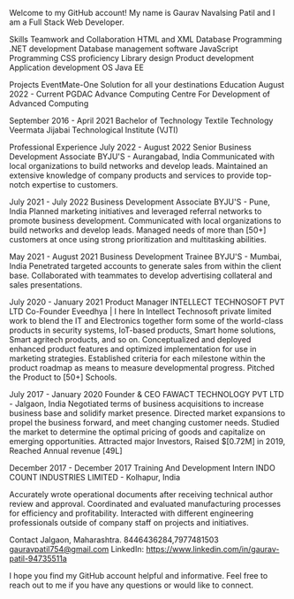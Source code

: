 
Welcome to my GitHub account! My name is Gaurav Navalsing Patil and I am a Full Stack Web Developer.

Skills
Teamwork and Collaboration
HTML and XML
Database Programming
.NET development
Database management software
JavaScript Programming
CSS proficiency
Library design
Product development
Application development
OS
Java EE

Projects
EventMate-One Solution for all your destinations
Education
August 2022 - Current
PGDAC Advance Computing
Centre For Development of Advanced Computing

September 2016 - April 2021
Bachelor of Technology Textile Technology
Veermata Jijabai Technological Institute (VJTI)

Professional Experience
July 2022 - August 2022
Senior Business Development Associate
BYJU'S - Aurangabad, India
Communicated with local organizations to build networks and develop leads.
Maintained an extensive knowledge of company products and services to provide top-notch expertise to customers.

July 2021 - July 2022
Business Development Associate
BYJU'S - Pune, India
Planned marketing initiatives and leveraged referral networks to promote business development.
Communicated with local organizations to build networks and develop leads.
Managed needs of more than [50+] customers at once using strong prioritization and multitasking abilities.

May 2021 - August 2021
Business Development Trainee
BYJU'S - Mumbai, India
Penetrated targeted accounts to generate sales from within the client base.
Collaborated with teammates to develop advertising collateral and sales presentations.




July 2020 - January 2021
Product Manager
INTELLECT TECHNOSOFT PVT LTD
Co-Founder Eveedhya | I here In Intellect Technosoft private limited work to blend the IT and
Electronics together form some of the world-class products in security systems, IoT-based products, Smart home solutions, Smart agritech products, and so on.
Conceptualized and deployed enhanced product features and optimized implementation for use in marketing strategies.
Established criteria for each milestone within the product roadmap as means to measure developmental progress.
Pitched the Product to [50+] Schools.

July 2017 - January 2020
Founder & CEO
FAWACT TECHNOLOGY PVT LTD - Jalgaon, India
Negotiated terms of business acquisitions to increase business base and solidify market presence.
Directed market expansions to propel the business forward, and meet changing customer needs.
Studied the market to determine the optimal pricing of goods and capitalize on emerging opportunities.
Attracted major Investors, Raised $[0.72M] in 2019, Reached Annual revenue [49L]

December 2017 - December 2017
Training And Development Intern
INDO COUNT INDUSTRIES LIMITED - Kolhapur, India

Accurately wrote operational documents after receiving technical author review and approval.
Coordinated and evaluated manufacturing processes for efficiency and profitability.
Interacted with different engineering professionals outside of company staff on projects and initiatives.

Contact
Jalgaon, Maharashtra.
8446436284,7977481503
gauravpatil754@gmail.com
LinkedIn: https://www.linkedin.com/in/gaurav-patil-94735511a



I hope you find my GitHub account helpful and informative. Feel free to reach out to me if you have any questions or would like to connect.

<!---
GauravPatil-Codes/GauravPatil-Codes is a ✨ special ✨ repository because its `README.md` (this file) appears on your GitHub profile.
You can click the Preview link to take a look at your changes.
--->
